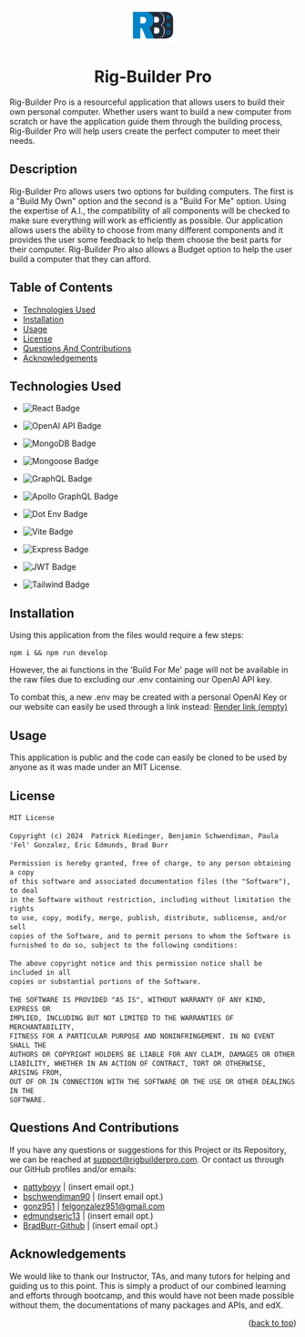 <a id="readme-top"></a>
 
<div align='center'><img src='./client/src/assets/RBPro(final).png' width='80'></div>
<h1 align='center'>Rig-Builder Pro</h1>

Rig-Builder Pro is a resourceful application that allows users to build their own personal computer. Whether users want to build a new computer from scratch or have the application guide them through the building process, Rig-Builder Pro will help users create the perfect computer to meet their needs.

## Description

Rig-Builder Pro allows users two options for building computers. The first is a "Build My Own" option and the second is a "Build For Me" option. Using the expertise of A.I., the compatibility of all components will be checked to make sure everything will work as efficiently as possible. Our application allows users the ability to choose from many different components and it provides the user some feedback to help them choose the best parts for their computer. Rig-Builder Pro also allows a Budget option to help the user build a computer that they can afford.

## Table of Contents
- [Technologies Used](#technologies-used)
- [Installation](#installation)
- [Usage](#usage)
- [License](#license)
- [Questions And Contributions](#questions-and-contributions)
- [Acknowledgements](#acknowledgements)

## Technologies Used

* ![React Badge](https://img.shields.io/badge/React-white?style=for-the-badge&logo=react&color=%23323738&link=https%3A%2F%2Freact.dev%2F)

* ![OpenAI API Badge](https://img.shields.io/badge/OpenAI_API-white?style=for-the-badge&logo=openai&color=black&link=https%3A%2F%2Fopenai.com%2Findex%2Fopenai-api%2F)


* ![MongoDB Badge](https://img.shields.io/badge/mongodb-white?style=for-the-badge&logo=mongodb&link=https%3A%2F%2Fwww.mongodb.com%2F)

* ![Mongoose Badge](https://img.shields.io/badge/mongoose-black?style=for-the-badge&logo=mongoose&color=%23731d1d&link=https%3A%2F%2Fmongoosejs.com%2F)

* ![GraphQL Badge](https://img.shields.io/badge/GraphQL-white?style=for-the-badge&logo=graphql&color=%23c406a5&link=https%3A%2F%2Fgraphql.org%2F)

* ![Apollo GraphQL Badge](https://img.shields.io/badge/Apollo_GraphQL-white?style=for-the-badge&logo=apollographql&color=%23c9460e&link=https%3A%2F%2Fwww.apollographql.com%2F)

* ![Dot Env Badge](https://img.shields.io/badge/.Env-white?style=for-the-badge&logo=dotenv&color=grey&link=https%3A%2F%2Fwww.dotenv.org%2F)

* ![Vite Badge](https://img.shields.io/badge/Vite-white?style=for-the-badge&logo=vite&link=https%3A%2F%2Fvitejs.dev%2F)

* ![Express Badge](https://img.shields.io/badge/Express-white?style=for-the-badge&logo=express&color=black&link=https%3A%2F%2Fexpressjs.com%2F)

* ![JWT Badge](https://img.shields.io/badge/JWT-white?style=for-the-badge&logo=jsonwebtokens&color=%23a717cf&link=https%3A%2F%2Fjwt.io%2F)

* ![Tailwind Badge](https://img.shields.io/badge/Tailwind-black?style=for-the-badge&logo=tailwindcss&color=%234a565c&link=https%3A%2F%2Ftailwindcss.com%2F)

## Installation

Using this application from the files would require a few steps: 
``` 
npm i && npm run develop
``` 
However, the ai functions in the 'Build For Me' page will not be available in the raw files due to excluding our .env containing our OpenAI API key. 

To combat this, a new .env may be created with a personal OpenAI Key or our website can easily be used through a link instead: [Render link (empty)]()

## Usage

This application is public and the code can easily be cloned to be used by anyone as it was made under an MIT License.

## License

```
MIT License

Copyright (c) 2024  Patrick Riedinger, Benjamin Schwendiman, Paula 'Fel' Gonzalez, Eric Edmunds, Brad Burr

Permission is hereby granted, free of charge, to any person obtaining a copy
of this software and associated documentation files (the "Software"), to deal
in the Software without restriction, including without limitation the rights
to use, copy, modify, merge, publish, distribute, sublicense, and/or sell
copies of the Software, and to permit persons to whom the Software is
furnished to do so, subject to the following conditions:

The above copyright notice and this permission notice shall be included in all
copies or substantial portions of the Software.

THE SOFTWARE IS PROVIDED "AS IS", WITHOUT WARRANTY OF ANY KIND, EXPRESS OR
IMPLIED, INCLUDING BUT NOT LIMITED TO THE WARRANTIES OF MERCHANTABILITY,
FITNESS FOR A PARTICULAR PURPOSE AND NONINFRINGEMENT. IN NO EVENT SHALL THE
AUTHORS OR COPYRIGHT HOLDERS BE LIABLE FOR ANY CLAIM, DAMAGES OR OTHER
LIABILITY, WHETHER IN AN ACTION OF CONTRACT, TORT OR OTHERWISE, ARISING FROM,
OUT OF OR IN CONNECTION WITH THE SOFTWARE OR THE USE OR OTHER DEALINGS IN THE
SOFTWARE.
```

## Questions And Contributions
If you have any questions or suggestions for this Project or its Repository, we can be reached at <a href=mailto:support@rigbuilderpro.com>support@rigbuilderpro.com</a>. Or contact us through our GitHub profiles and/or emails:

- [pattyboyy](https://github.com/pattyboyy) | (insert email opt.)
- [bschwendiman90](https://github.com/bschwendiman90) | (insert email opt.)
- [gonz951](https://github.com/gonz951) | felgonzalez951@gmail.com
- [edmundseric13](https://github.com/edmundseric13) | (insert email opt.)
- [BradBurr-Github](https://github.com/BradBurr-Github) | (insert email opt.)

## Acknowledgements 

We would like to thank our Instructor, TAs, and many tutors for helping and guiding us to this point. This is simply a product of our combined learning and efforts through bootcamp, and this would have not been made possible without them, the documentations of many packages and APIs, and edX. 

<p align="right">(<a href="#readme-top">back to top</a>)</p>